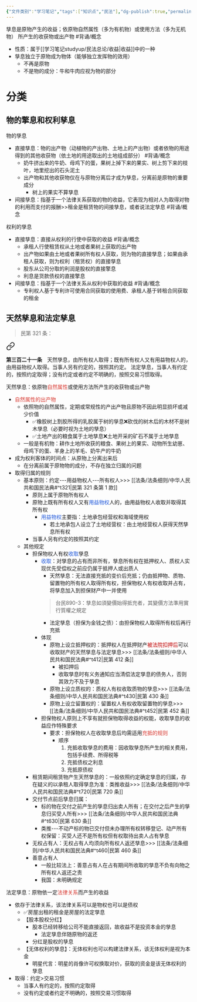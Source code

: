 ```yaml
---
{"文件类别":"学习笔记","tags":["知识点","民法"],"dg-publish":true,"permalink":"/学习笔记studyup/民法总论/孳息/","dgPassFrontmatter":true,"created":"2024-09-20T16:12:14.129+08:00","updated":"2024-10-25T12:44:05.335+08:00"}
---
```


孳息是原物产生的收益；依原物自然属性（多为有机物）或使用方法（多为无机物） 所产生的收获物或出产物 #背诵/概念 
- 性质：属于[[学习笔记studyup/民法总论/收益\|收益]]中的一种
- 孳息独立于原物成为物体（能够独立发挥物的效用）
	- 不再是原物
	- 不是物的成分：牛和牛肉应视为物的部分
# 分类
## 物的擎息和权利孳息
物的孳息
- 直接孳息：物的出产物（动植物的产出物、土地上的产出物）或者依物的用途得到的其他收获物（依土地的用途取出的土地组成部分） #背诵/概念 
	- 奶牛挤出来的牛奶、母鸡下的蛋，果树上掉下来的果实、树上剪下来的枝叶，地里挖出的石头泥土
	- 出产物和其他收获物仅在与原物分离后才成为孳息，分离前是原物的重要成分
		- 树上的果实不算孳息
- 间接孳息：指基于一个法律关系获取的物的收益，它表现为相对人为取得对物的利用而支付的报酬>>租金是租赁物的间接孳息，或者说法定孳息 #背诵/概念 

权利的孳息
- 直接孳息：直接从权利的行使中获取的收益 #背诵/概念 
	- 承租人行使租赁权从土地或者果树上获取的出产物
	- 出产物如果由土地或者果树所有权人获取，则为物的直接孳息；如果由承租人获取，则为权利（租赁权）的直接孳息
	- 股东从公司分取的利润是股权的直接擎息
	- 利息是货款债权的直接擎息
- 间接孳息：指基于一个法律关系从权利中获取的收益 #背诵/概念 
	- 专利权人基于专利许可使用合同获取的使用费、承租人基于转租合同获取的租金
## 天然孳息和法定孳息
>民第 321 条：
<div class="transclusion internal-embed is-loaded"><a class="markdown-embed-link" href="////#t321" aria-label="Open link"><svg xmlns="http://www.w3.org/2000/svg" width="24" height="24" viewBox="0 0 24 24" fill="none" stroke="currentColor" stroke-width="2" stroke-linecap="round" stroke-linejoin="round" class="svg-icon lucide-link"><path d="M10 13a5 5 0 0 0 7.54.54l3-3a5 5 0 0 0-7.07-7.07l-1.72 1.71"></path><path d="M14 11a5 5 0 0 0-7.54-.54l-3 3a5 5 0 0 0 7.07 7.07l1.71-1.71"></path></svg></a><div class="markdown-embed">



**第三百二十一条**　天然孳息，由所有权人取得；既有所有权人又有用益物权人的，由用益物权人取得。当事人另有约定的，按照其约定。
法定孳息，当事人有约定的，按照约定取得；没有约定或者约定不明确的，按照交易习惯取得。 

</div></div>


天然孳息：依原物<font color="#d83931">自然属性</font>或使用方法所产生的收获物或出产物
- <font color="#d83931">自然属性的出产物</font>
	- 依照物的自然属性，定期或常规性的产出产物且原物不因此明显损坏或减少价值
		- ✅橡胶树上割胶所得的乳胶属于树的孳息❌砍伐的树木后的木材不是树木孳息（必要时视为土地的孳息）
		- ✅土地产出的粮食属于土地孳息❌土地开采的矿石不属于土地孳息
	- 一般是有机物：耕作土地所收获的粮食、果树上的果实、动物所生幼崽、母鸡下的蛋、羊身上的羊毛、奶牛产的牛奶
- 成为权利客体的时间点：从原物上分离出来后
	- 在分离前属于原物物的成分，不存在独立归属的问题
- 取得归属的规则
	- 基本原则：约定---用益物权人---所有权人>>> [[法条/法条细则/中华人民共和国民法典#^t321\|民第 321 条第 1 款]]
		- 原则上属于原物所有权人
		- 原物上既有所有权人又有<font color="#245bdb">用益物权</font>人的，由用益物权人收取并取得其所有权
			- <font color="#245bdb">用益物权</font>主要指：土地承包经营权和海域使用权
				- 若土地承包人设立了土地经营权：由土地经营权人获得天然孳息所有权
		- 当事人另有约定的按照其约定
	- 其他规定
		- 担保物权人有权<font color="#245bdb">收取</font>孳息
			- <font color="#245bdb">收取</font>：对孳息的占有而非所有，孳息所有权在抵押权人、质权人实现优先受偿权之前应仍属于抵押人或出质人
				- 天然孳息：无法直接充抵的变价后充抵；仍由抵押物、质物、留置物的所有权人取得所有权，担保物权人有权收取并占有，将孳息加入到担保财产中一并使用
				>台民890-3：孳息如須變價始得抵充者，其變價方法準用實行質權之規定
				- 法定孳息（担保为金钱之债）：由担保物权人取得所有权后再行充抵
			- 体现
				- 原物上设立抵押权的：抵押权人在抵押财产<font color="#c00000">被法院扣押后</font>可以收取财产的天然孳息与法定孳息>>> [[法条/法条细则/中华人民共和国民法典#^t412\|民第 412 条]]
					- 被扣押后
					- 收取孳息时有义务通知应当清偿法定孳息的债务人，否则其效力不及于孳息
				- 原物上设立质权的：质权人有权收取质物的孳息>>> [[法条/法条细则/中华人民共和国民法典#^t430\|民第 430 条]]
				- 原物上设立留置权的：留置权人有权收取留置物的孳息>>> [[法条/法条细则/中华人民共和国民法典#^t452\|民第 452 条]]
			- 担保物权人原则上不享有就担保物取得收益的权能，收取孳息的收益应作特殊要求
				- 要求：担保物权人在收取孳息后均需适用<font color="#d83931">充抵的规则</font>
					- 顺序
						1. 充抵收取孳息的费用：因收取孳息所产生的相关费用，包括手续费、所得税等
						2. 充抵债权之利息
						3. 充抵原债权
		- 租赁期间租赁物产生天然孳息的：一般依照约定确定孳息的归属，存在疑义的以承租人取得孳息为准：类推收益>>> [[法条/法条细则/中华人民共和国民法典#^t720\|民第 720 条]]
		- 交付节点前后孳息归属：
			- 标的物在交付之前产生的孳息归出卖人所有；在交付之后产生的孳息归买受人所有>>> [[法条/法条细则/中华人民共和国民法典#^t630\|民第 630 条]]
			- 类推---不动产标的物已交付但未办理所有权转移登记、动产所有权保留：买受人还不是所有权但有权取待出卖人占有孳息
		- 无权占有人：无权占有人均须向所有权人返还孳息>>> [[法条/法条细则/中华人民共和国民法典#^t460\|民第 460 条]]
		- 善意占有人
			- 一般比较法上：善意占有人在占有期间所收取的孳息不负有向物之所有权人返还之责
			- 我国：未明确规定

法定孳息：原物依一定<font color="#d83931">法律关系</font>而产生的收益
- 依存于法律关系，该法律关系可以是物权也可以是债权
	- ✅房屋出租的租金是房屋的法定孳息
	- 【股本股权分红】
		- 股本已经转移给公司不能直接返回，故收益不是投资本金的孳息
			- 法定孳息伴随原物的返还
		- 分红是股权的孳息
	- 【无体权利的孳息】：无体权利也可以构建法律关系，该无体权利是视为本金
		- 明星代言：明星的肖像许可权换取对价，获取的资金是该无体权利的孳息
- 取得：约定>交易习惯
	- 当事人有约定的，按照约定取得
	- 没有约定或者约定不明确的，按照交易习惯取得